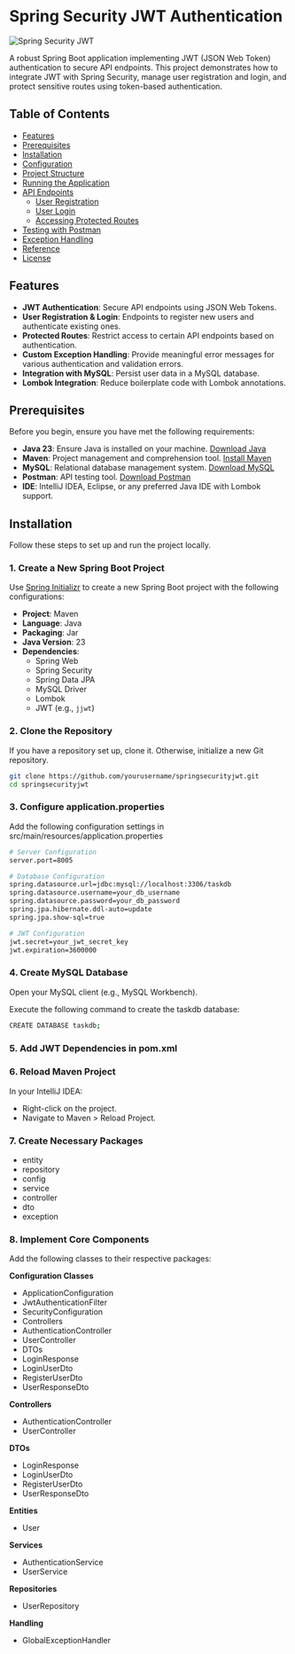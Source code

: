 # Spring Security JWT Authentication

![Spring Security JWT](https://img.shields.io/badge/Spring%20Security-JWT-6DB33F?logo=spring&logoColor=white)

A robust Spring Boot application implementing JWT (JSON Web Token) authentication to secure API endpoints. This project demonstrates how to integrate JWT with Spring Security, manage user registration and login, and protect sensitive routes using token-based authentication.

## Table of Contents

- [Features](#features)
- [Prerequisites](#prerequisites)
- [Installation](#installation)
- [Configuration](#configuration)
- [Project Structure](#project-structure)
- [Running the Application](#running-the-application)
- [API Endpoints](#api-endpoints)
    - [User Registration](#user-registration)
    - [User Login](#user-login)
    - [Accessing Protected Routes](#accessing-protected-routes)
- [Testing with Postman](#testing-with-postman)
- [Exception Handling](#exception-handling)
- [Reference](#reference)
- [License](#license)

## Features

- **JWT Authentication**: Secure API endpoints using JSON Web Tokens.
- **User Registration & Login**: Endpoints to register new users and authenticate existing ones.
- **Protected Routes**: Restrict access to certain API endpoints based on authentication.
- **Custom Exception Handling**: Provide meaningful error messages for various authentication and validation errors.
- **Integration with MySQL**: Persist user data in a MySQL database.
- **Lombok Integration**: Reduce boilerplate code with Lombok annotations.

## Prerequisites

Before you begin, ensure you have met the following requirements:

- **Java 23**: Ensure Java is installed on your machine. [Download Java](https://www.oracle.com/java/technologies/javase/jdk23-downloads.html)
- **Maven**: Project management and comprehension tool. [Install Maven](https://maven.apache.org/install.html)
- **MySQL**: Relational database management system. [Download MySQL](https://dev.mysql.com/downloads/mysql/)
- **Postman**: API testing tool. [Download Postman](https://www.postman.com/downloads/)
- **IDE**: IntelliJ IDEA, Eclipse, or any preferred Java IDE with Lombok support.

## Installation

Follow these steps to set up and run the project locally.

### 1. Create a New Spring Boot Project

Use [Spring Initializr](https://start.spring.io/) to create a new Spring Boot project with the following configurations:

- **Project**: Maven
- **Language**: Java
- **Packaging**: Jar
- **Java Version**: 23
- **Dependencies**:
    - Spring Web
    - Spring Security
    - Spring Data JPA
    - MySQL Driver
    - Lombok
    - JWT (e.g., `jjwt`)

### 2. Clone the Repository

If you have a repository set up, clone it. Otherwise, initialize a new Git repository.

```bash
git clone https://github.com/yourusername/springsecurityjwt.git
cd springsecurityjwt
```
### 3. Configure application.properties
Add the following configuration settings in src/main/resources/application.properties
```bash
# Server Configuration
server.port=8005

# Database Configuration
spring.datasource.url=jdbc:mysql://localhost:3306/taskdb
spring.datasource.username=your_db_username
spring.datasource.password=your_db_password
spring.jpa.hibernate.ddl-auto=update
spring.jpa.show-sql=true

# JWT Configuration
jwt.secret=your_jwt_secret_key
jwt.expiration=3600000

```
### 4. Create MySQL Database
Open your MySQL client (e.g., MySQL Workbench).

Execute the following command to create the taskdb database:
```bash
CREATE DATABASE taskdb;
```
### 5. Add JWT Dependencies in pom.xml
### 6. Reload Maven Project
  In your IntelliJ IDEA:
  - Right-click on the project.
  - Navigate to Maven > Reload Project.

### 7. Create Necessary Packages
- entity
- repository
- config
- service
- controller
- dto
- exception

### 8. Implement Core Components
Add the following classes to their respective packages:

**Configuration Classes**
- ApplicationConfiguration
- JwtAuthenticationFilter
- SecurityConfiguration
- Controllers
- AuthenticationController
- UserController
- DTOs
- LoginResponse
- LoginUserDto
- RegisterUserDto
- UserResponseDto

**Controllers**
- AuthenticationController
- UserController

**DTOs**
- LoginResponse
- LoginUserDto
- RegisterUserDto
- UserResponseDto

**Entities**
- User

**Services**
- AuthenticationService
- UserService

**Repositories**
- UserRepository


**Handling**
- GlobalExceptionHandler